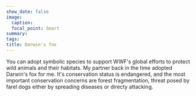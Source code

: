 ```yaml
---
show_date: false
image:
  caption: 
  focal_point: Smart
summary: 
tags:
title: Darwin's fox
---
```


You can adopt symbolic species to support WWF's global efforts to protect wild animals and their habitats. My partner back in the time adopted Darwin's fox for me. It's conservation status is endangered, and the most important conservation concerns are forest fragmentation, threat posed by farel dogs either by spreading diseases or directy attacking. 
